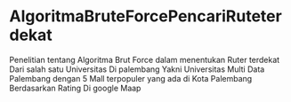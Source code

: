# AlgoritmaBruteForcePencariRuteterdekat
 Penelitian tentang Algoritma Brut Force dalam menentukan Ruter terdekat Dari salah satu Universitas Di palembang Yakni Universitas Multi Data Palembang dengan 5 Mall terpopuler yang ada di Kota Palembang Berdasarkan Rating Di google Maap
